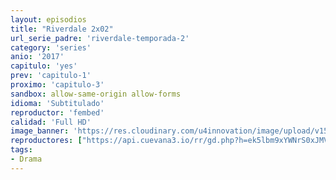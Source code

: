 ```yaml
---
layout: episodios
title: "Riverdale 2x02"
url_serie_padre: 'riverdale-temporada-2'
category: 'series'
anio: '2017'
capitulo: 'yes'
prev: 'capitulo-1'
proximo: 'capitulo-3'
sandbox: allow-same-origin allow-forms
idioma: 'Subtitulado'
reproductor: 'fembed'
calidad: 'Full HD'
image_banner: 'https://res.cloudinary.com/u4innovation/image/upload/v1565152608/maxresdefault-min_vy9nnj.jpg'
reproductores: ["https://api.cuevana3.io/rr/gd.php?h=ek5lbm9xYWNrS0xJMVp5b21KREk0dFBLbjVkaHhkRGdrOG1jbnBpUnhhS1Z3cXhybWFpWTNwalBuNHVVdWFYS2tadDBlS3lwcGQyWHFwZUlkWlNtd2RtU3FadVkyUT09"]
tags:
- Drama
---
```











